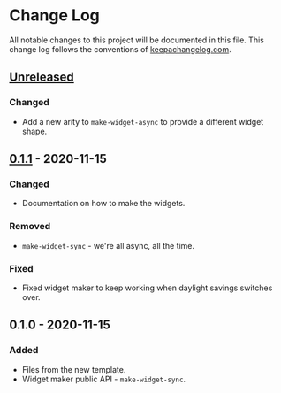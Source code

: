 # Change Log
All notable changes to this project will be documented in this file. This change log follows the conventions of [keepachangelog.com](http://keepachangelog.com/).

## [Unreleased]
### Changed
- Add a new arity to `make-widget-async` to provide a different widget shape.

## [0.1.1] - 2020-11-15
### Changed
- Documentation on how to make the widgets.

### Removed
- `make-widget-sync` - we're all async, all the time.

### Fixed
- Fixed widget maker to keep working when daylight savings switches over.

## 0.1.0 - 2020-11-15
### Added
- Files from the new template.
- Widget maker public API - `make-widget-sync`.

[Unreleased]: https://github.com/your-name/pg-rest/compare/0.1.1...HEAD
[0.1.1]: https://github.com/your-name/pg-rest/compare/0.1.0...0.1.1
